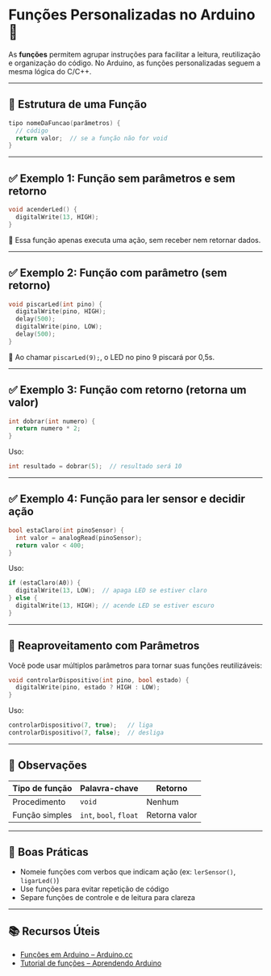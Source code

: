 # Funções Personalizadas no Arduino 🔧

As **funções** permitem agrupar instruções para facilitar a leitura, reutilização e organização do código. No Arduino, as funções personalizadas seguem a mesma lógica do C/C++.

---

## 🧱 Estrutura de uma Função

```cpp
tipo nomeDaFuncao(parâmetros) {
  // código
  return valor;  // se a função não for void
}
```

---

## ✅ Exemplo 1: Função sem parâmetros e sem retorno

```cpp
void acenderLed() {
  digitalWrite(13, HIGH);
}
```

🧠 Essa função apenas executa uma ação, sem receber nem retornar dados.

---

## ✅ Exemplo 2: Função com parâmetro (sem retorno)

```cpp
void piscarLed(int pino) {
  digitalWrite(pino, HIGH);
  delay(500);
  digitalWrite(pino, LOW);
  delay(500);
}
```

📌 Ao chamar `piscarLed(9);`, o LED no pino 9 piscará por 0,5s.

---

## ✅ Exemplo 3: Função com retorno (retorna um valor)

```cpp
int dobrar(int numero) {
  return numero * 2;
}
```

Uso:

```cpp
int resultado = dobrar(5);  // resultado será 10
```

---

## ✅ Exemplo 4: Função para ler sensor e decidir ação

```cpp
bool estaClaro(int pinoSensor) {
  int valor = analogRead(pinoSensor);
  return valor < 400;
}
```

Uso:

```cpp
if (estaClaro(A0)) {
  digitalWrite(13, LOW);  // apaga LED se estiver claro
} else {
  digitalWrite(13, HIGH); // acende LED se estiver escuro
}
```

---

## 🔁 Reaproveitamento com Parâmetros

Você pode usar múltiplos parâmetros para tornar suas funções reutilizáveis:

```cpp
void controlarDispositivo(int pino, bool estado) {
  digitalWrite(pino, estado ? HIGH : LOW);
}
```

Uso:

```cpp
controlarDispositivo(7, true);   // liga
controlarDispositivo(7, false);  // desliga
```

---

## 📌 Observações

| Tipo de função | Palavra-chave | Retorno         |
|----------------|----------------|------------------|
| Procedimento   | `void`         | Nenhum           |
| Função simples | `int`, `bool`, `float` | Retorna valor |

---

## 🧠 Boas Práticas

- Nomeie funções com verbos que indicam ação (ex: `lerSensor()`, `ligarLed()`)
- Use funções para evitar repetição de código
- Separe funções de controle e de leitura para clareza

---

## 📚 Recursos Úteis

- [Funções em Arduino – Arduino.cc](https://www.arduino.cc/reference/en/#functions)
- [Tutorial de funções – Aprendendo Arduino](https://www.arduinoecia.com.br/arduino-funcoes/)